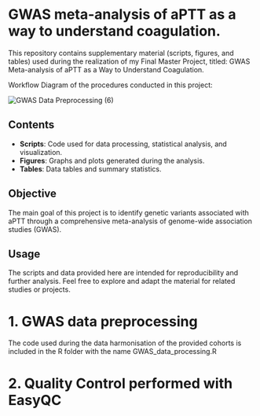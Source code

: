 # GWAS meta-analysis of aPTT as a way to understand coagulation.
This repository contains supplementary material (scripts, figures, and tables) used during the realization of my Final Master Project, titled: GWAS Meta-analysis of aPTT as a Way to Understand Coagulation.

Workflow Diagram of the procedures conducted in this project: 

![GWAS Data Preprocessing (6)](https://github.com/user-attachments/assets/944da14b-6111-419e-8a9f-339f2594d491)

## Contents
- **Scripts**: Code used for data processing, statistical analysis, and visualization.
- **Figures**: Graphs and plots generated during the analysis.
- **Tables**: Data tables and summary statistics.

## Objective
The main goal of this project is to identify genetic variants associated with aPTT through a comprehensive meta-analysis of genome-wide association studies (GWAS). 

## Usage
The scripts and data provided here are intended for reproducibility and further analysis. Feel free to explore and adapt the material for related studies or projects.

# 1. GWAS data preprocessing

The code used during the data harmonisation of the provided cohorts is included in the R folder with the name GWAS_data_processing.R

# 2. Quality Control performed with EasyQC




